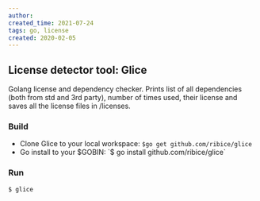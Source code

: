 ```yaml
---
author: 
created_time: 2021-07-24
tags: go, license
created: 2020-02-05
---
```


## License detector tool: Glice

Golang license and dependency checker. Prints list of all dependencies (both from std and 3rd party), number of times used, their license and saves all the license files in /licenses.

### Build

* Clone Glice to your local workspace: `$go get github.com/ribice/glice`
* Go install to your $GOBIN: `$ go install github.com/ribice/glice`

### Run

`$ glice`
